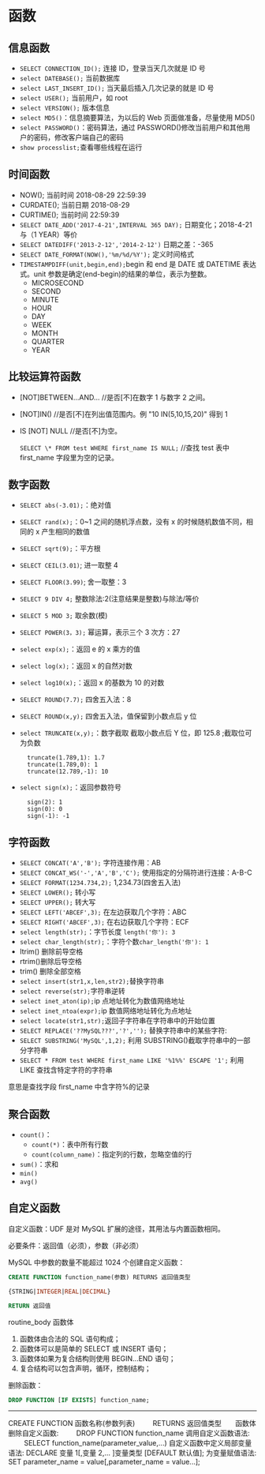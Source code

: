 # 函数

## 信息函数

- `SELECT CONNECTION_ID();` 连接 ID，登录当天几次就是 ID 号
- `select DATEBASE();` 当前数据库
- `select LAST_INSERT_ID();` 当天最后插入几次记录的就是 ID 号
- `select USER();` 当前用户，如 root
- `select VERSION();` 版本信息
- `select MD5()`：信息摘要算法，为以后的 Web 页面做准备，尽量使用 MD5()
- `select PASSWORD()`：密码算法，通过 PASSWORD()修改当前用户和其他用户的密码，修改客户端自己的密码
- `show processlist;`查看哪些线程在运行

## 时间函数

- NOW(); 当前时间 2018-08-29 22:59:39
- CURDATE(); 当前日期 2018-08-29
- CURTIME(); 当前时间 22:59:39
- `SELECT DATE_ADD('2017-4-21',INTERVAL 365 DAY);` 日期变化；2018-4-21 与（1 YEAR）等价
- `SELECT DATEDIFF('2013-2-12','2014-2-12')` 日期之差：-365
- `SELECT DATE_FORMAT(NOW(),'%m/%d/%Y');` 定义时间格式
- `TIMESTAMPDIFF(unit,begin,end);`begin 和 end 是 DATE 或 DATETIME 表达式。unit 参数是确定(end-begin)的结果的单位，表示为整数。
  - MICROSECOND
  - SECOND
  - MINUTE
  - HOUR
  - DAY
  - WEEK
  - MONTH
  - QUARTER
  - YEAR

## 比较运算符函数

- [NOT]BETWEEN...AND... //是否[不]在数字 1 与数字 2 之间。
- [NOT]IN() //是否[不]在列出值范围内。例 "10 IN(5,10,15,20)" 得到 1
- IS [NOT] NULL //是否[不]为空。

  `SELECT \* FROM test WHERE first_name IS NULL;` //查找 test 表中 first_name 字段里为空的记录。

## 数字函数

- `SELECT abs(-3.01);`：绝对值
- `SELECT rand(x);`：0~1 之间的随机浮点数，没有 x 的时候随机数值不同，相同的 x 产生相同的数值
- `SELECT sqrt(9);`：平方根
- `SELECT CEIL(3.01)`; 进一取整 4
- `SELECT FLOOR(3.99)`; 舍一取整：3
- `SELECT 9 DIV 4;` 整数除法:2(注意结果是整数)与除法/等价
- `SELECT 5 MOD 3;` 取余数(模)
- `SELECT POWER(3，3);` 幂运算，表示三个 3 次方：27
- `select exp(x);`：返回 e 的 x 乘方的值
- `select log(x);`：返回 x 的自然对数
- `select log10(x);`：返回 x 的基数为 10 的对数
- `SELECT ROUND(7.7);` 四舍五入法：8
- `SELECT ROUND(x,y);` 四舍五入法，值保留到小数点后 y 位
- `select TRUNCATE(x,y);`：数字截取 截取小数点后 Y 位，即 125.8 ;截取位可为负数

        truncate(1.789,1): 1.7
        truncate(1.789,0): 1
        truncate(12.789,-1): 10

- `select sign(x);`：返回参数符号

        sign(2): 1
        sign(0): 0
        sign(-1): -1

## 字符函数

- `SELECT CONCAT('A','B');` 字符连接作用：AB
- `SELECT CONCAT_WS('-','A','B','C');` 使用指定的分隔符进行连接：A-B-C
- `SELECT FORMAT(1234.734,2);` 1,234.73(四舍五入法)
- `SELECT LOWER();` 转小写
- `SELECT UPPER();` 转大写
- `SELECT LEFT('ABCEF',3);` 在左边获取几个字符：ABC
- `SELECT RIGHT('ABCEF',3);` 在右边获取几个字符：ECF
- `select length(str);`：字节长度 `length('你'): 3`
- `select char_length(str);`：字符个数`char_length('你'): 1`
- ltrim() 删除前导空格
- rtrim()删除后导空格
- trim() 删除全部空格
- `select insert(str1,x,len,str2);`替换字符串
- `select reverse(str);`字符串逆转
- `select inet_aton(ip);`ip 点地址转化为数值网络地址
- `select inet_ntoa(expr);`ip 数值网络地址转化为点地址
- `select locate(str1,str);`返回子字符串在字符串中的开始位置
- `SELECT REPLACE('??MySQL???','?','');` 替换字符串中的某些字符:
- `SELECT SUBSTRING('MySQL',1,2);` 利用 SUBSTRING()截取字符串中的一部分字符串
- `SELECT * FROM test WHERE first_name LIKE '%1%%' ESCAPE '1';` 利用 LIKE 查找含特定字符的字符串

意思是查找字段 first_name 中含字符%的记录

## 聚合函数

- `count()`：
  - `count(*)`：表中所有行数
  - `count(column_name)`：指定列的行数，忽略空值的行
- `sum()`：求和
- `min()`
- `avg()`

## 自定义函数

自定义函数：UDF 是对 MySQL 扩展的途径，其用法与内置函数相同。

必要条件：返回值（必须），参数（非必须）

MySQL 中参数的数量不能超过 1024 个创建自定义函数：

```sql
CREATE FUNCTION function_name(参数) RETURNS 返回值类型

{STRING|INTEGER|REAL|DECIMAL}

RETURN 返回值
```

routine_body 函数体

1. 函数体由合法的 SQL 语句构成；
2. 函数体可以是简单的 SELECT 或 INSERT 语句；
3. 函数体如果为复合结构则使用 BEGIN...END 语句；
4. 复合结构可以包含声明，循环，控制结构；

删除函数：

```sql
DROP FUNCTION [IF EXISTS] function_name;
```

---

CREATE FUNCTION 函数名称(参数列表) 　　 RETURNS 返回值类型　　函数体删除自定义函数: 　　 DROP FUNCTION function_name 调用自定义函数语法: 　　 SELECT function_name(parameter_value,...) 自定义函数中定义局部变量语法: DECLARE 变量 1[,变量 2,... ]变量类型 [DEFAULT 默认值]; 为变量赋值语法: SET parameter_name = value[,parameter_name = value...];
